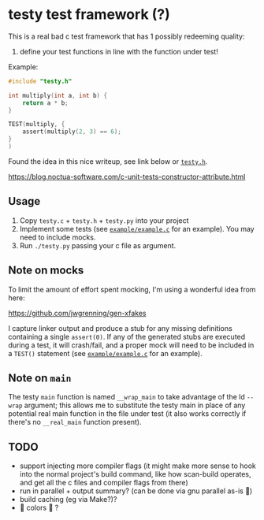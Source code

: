 # testy test framework (?)

This is a real bad c test framework that has 1 possibly redeeming quality:

1. define your test functions in line with the function under test!

Example:

```c
#include "testy.h"

int multiply(int a, int b) {
    return a * b;
}

TEST(multiply, {
    assert(multiply(2, 3) == 6);
}
)
```

Found the idea in this nice writeup, see link below or [`testy.h`](testy.h).

https://blog.noctua-software.com/c-unit-tests-constructor-attribute.html

## Usage

1. Copy `testy.c` + `testy.h` + `testy.py` into your project
2. Implement some tests (see [`example/example.c`](example/example.c) for an
   example). You may need to include mocks.
3. Run `./testy.py` passing your c file as argument.

## Note on mocks

To limit the amount of effort spent mocking, I'm using a wonderful idea from
here:

https://github.com/jwgrenning/gen-xfakes

I capture linker output and produce a stub for any missing definitions
containing a single `assert(0)`. If any of the generated stubs are executed
during a test, it will crash/fail, and a proper mock will need to be included in
a `TEST()` statement (see [`example/example.c`](example/example.c) for an
example).

## Note on `main`

The testy `main` function is named `__wrap_main` to take advantage of the ld
`--wrap` argument; this allows me to substitute the testy main in place of any
potential real main function in the file under test (it also works correctly if
there's no `__real_main` function present).

## TODO

- support injecting more compiler flags (it might make more sense to hook into
  the normal project's build command, like how scan-build operates, and get all
  the c files and compiler flags from there)
- run in parallel + output summary? (can be done via gnu parallel as-is 😬)
- build caching (eg via Make?)?
- 🌈 colors 🌈 ?
